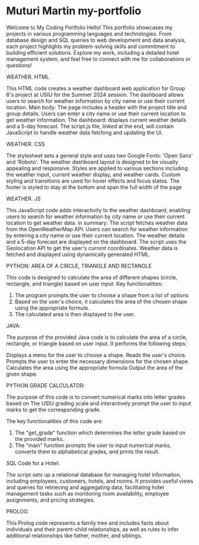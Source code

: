 # Muturi Martin my-portfolio

Welcome to My Coding Portfolio
Hello! This portfolio showcases my projects in various programming languages and technologies. From database design and SQL queries to web development and data analysis, each project highlights my problem-solving skills and commitment to building efficient solutions. Explore my work, including a detailed hotel management system, and feel free to connect with me for collaborations or questions!

WEATHER. HTML

This HTML code creates a weather dashboard web application for Group 6's project at USIU for the Summer 2024 session. The dashboard allows users to search for weather information by city name or use their current location.
Main body:
The page includes a header with the project title and group details.
Users can enter a city name or use their current location to get weather information.
The dashboard: displays current weather details and a 5-day forecast.
The script.js file, linked at the end, will contain JavaScript to handle weather data fetching and updating the UI.

WEATHER. CSS

The stylesheet sets a general style and uses two Google Fonts: 'Open Sans' and 'Roboto'.
The weather dashboard layout is designed to be visually appealing and responsive.
Styles are applied to various sections including the weather input, current weather display, and weather cards.
Custom styling and transitions are used for hover effects and focus states.
The footer is styled to stay at the bottom and span the full width of the page

WEATHER. JS

This JavaScript code adds interactivity to the weather dashboard, enabling users to search for weather information by city name or use their current location to get weather data.
in summary:
The script fetches weather data from the OpenWeatherMap API.
Users can search for weather information by entering a city name or use their current location.
The weather details and a 5-day forecast are displayed on the dashboard.
The script uses the Geolocation API to get the user's current coordinates.
Weather data is fetched and displayed using dynamically generated HTML.

PYTHON: AREA OF A CIRCLE, TRIANGLE AND RECTANGLE

This code is designed to calculate the area of different shapes (circle, rectangle, and triangle) based on user input.
Key functionalities:
1. The program prompts the user to choose a shape from a list of options
2. Based on the user's choice, it calculates the area of the chosen shape using the appropriate formula.
3. The calculated area is then displayed to the user.

JAVA:

The purpose of the provided Java code is to calculate the area of a circle, rectangle, or triangle based on user input. It performs the following steps:

Displays a menu for the user to choose a shape.
Reads the user's choice.
Prompts the user to enter the necessary dimensions for the chosen shape.
Calculates the area using the appropriate formula
Output the area of the given shape.

PYTHON GRADE CALCULATOR:

The purpose of this code is to convert numerical marks into letter grades based on The USIU grading scale and interactively prompt the user to input marks to get the corresponding grade.

The key functionalities of this code are:
1. The "get_grade" function which determines the letter grade based on the provided marks.
2. The "main" function prompts the user to input numerical marks, converts them to alphabetical grades, and prints the result.

SQL Code for a Hotel:

The script sets up a relational database for managing hotel information, including employees, customers, hotels, and rooms. It provides useful views and queries for retrieving and aggregating data, facilitating hotel management tasks such as monitoring room availability, employee assignments, and pricing strategies.

PROLOG:

This Prolog code represents a family tree and includes facts about individuals and their parent-child relationships, as well as rules to infer additional relationships like father, mother, and siblings.
